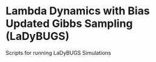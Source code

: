 # Lambda Dynamics with Bias Updated Gibbs Sampling (LaDyBUGS)
Scripts for running LaDyBUGS Simulations
